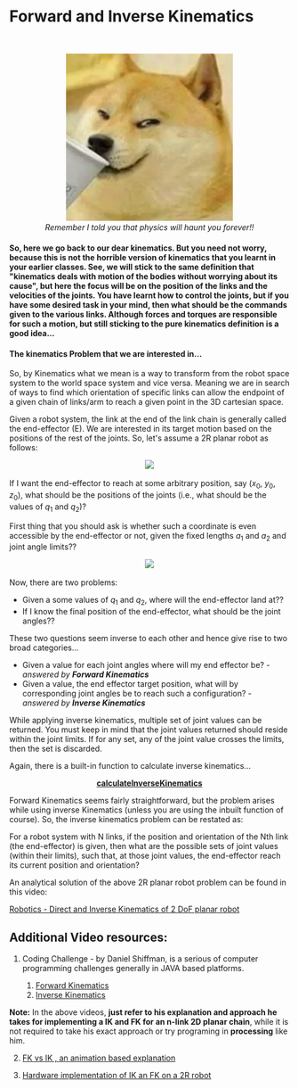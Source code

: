 # Forward and Inverse Kinematics
<br>
<p align="center">
  <img width=300 src="cheems.png">
  <br><i>Remember I told you that physics will haunt you forever!!</i>
  </p>

#### So, here we go back to our dear kinematics. But you need not worry, because this is not the horrible version of kinematics that you learnt in your earlier classes. See, we will stick to the same definition that "kinematics deals with motion of the bodies without worrying about its cause", but here the focus will be on the position of the links and the velocities of the joints. You have learnt how to control the joints, but if you have some desired task in your mind, then what should be the commands given to the various links. Although forces and torques are responsible for such a motion, but still sticking to the pure kinematics definition is a good idea...
#### The kinematics Problem that we are interested in...
So, by Kinematics what we mean is a way to transform from the robot space system to the world space system and vice versa. Meaning we are in search of ways to find which orientation of specific links can allow the endpoint of a given chain of links/arm to reach a given point in the 3D cartesian space.

Given a robot system, the link at the end of the link chain is generally called the end-effector (E). We are interested in its target motion based on the positions of the rest of the joints. So, let's assume a 2R planar robot as follows:
<br>
<p align="center">
  <img width=500 src=https://user-images.githubusercontent.com/77807055/170985482-f893da93-4613-485a-8ab4-35510a51f096.png>
  </p>
  
If I want the end-effector to reach at some arbitrary position, say ($x_0$, $y_0$, $z_0$), what should be the positions of the joints (i.e., what should be the values of $q_1$ and $q_2$)?

First thing that you should ask is whether such a coordinate is even accessible by the end-effector or not, given the fixed lengths $a_1$ and $a_2$ and joint angle limits??
<br>
<p align="center">
  <img width=500 src=https://user-images.githubusercontent.com/77807055/170986544-6a1a44d7-eca0-4b24-982f-209a50f09d6f.jpg>
  </p>
  
Now, there are two problems:
- Given a some values of $q_1$ and $q_2$, where will the end-effector land at??
- If I know the final position of the end-effector, what should be the joint angles??

These two questions seem inverse to each other and hence give rise to two broad categories...
- Given a value for each joint angles where will my end effector be? - *answered by **Forward Kinematics***
- Given a value, the end effector target position, what will by corresponding joint angles be to reach such a configuration? - *answered by **Inverse Kinematics***

While applying inverse kinematics, multiple set of joint values can be returned. You must keep in mind that the joint values returned should reside within the joint limits. If for any set, any of the joint value crosses the limits, then the set is discarded.

Again, there is a built-in function to calculate inverse kinematics...
<p align=center><a href="https://docs.google.com/document/d/10sXEhzFRSnvFcl3XxNGhnD4N2SedqwdAvK3dsihxVUA/preview#heading=h.9i02ojf4k3ve"><b>calculateInverseKinematics</b></a></p>

Forward Kinematics seems fairly straightforward, but the problem arises while using inverse Kinematics (unless you are using the inbuilt function of course). So, the inverse kinematics problem can be restated as:

For a robot system with N links, if the position and orientation of the Nth link (the end-effector) is given, then what are the possible sets of joint values (within their limits), such that, at those joint values, the end-effector reach its current position and orientation?

An analytical solution of the above 2R planar robot problem can be found in this video: <p><a href="https://www.youtube.com/watch?v=Ad5DLd8vrbQ">Robotics - Direct and Inverse Kinematics of 2 DoF planar robot</a></p>

## Additional Video resources:

1. Coding Challenge - by Daniel Shiffman, is a serious of computer programming challenges generally in JAVA based platforms.

    1. [Forward Kinematics](https://www.youtube.com/watch?v=xXjRlEr7AGk)
    2. [Inverse Kinematics](https://www.youtube.com/watch?v=hbgDqyy8bIw)

**Note:** In the above videos, **just refer to his explanation and approach he takes for implementing a IK and FK for an n-link 2D planar chain**, while it is not required to take his exact approach or try programing in **processing** like him.


2. [FK vs IK , an animation based explanation](https://www.youtube.com/watch?v=0a9qIj7kwiA)

3. [Hardware implementation of IK an FK on a 2R robot](https://www.youtube.com/watch?v=3rFaZMvgNe8)
